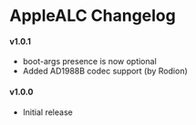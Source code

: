 AppleALC Changelog
==================

#### v1.0.1
- boot-args presence is now optional
- Added AD1988B codec support (by Rodion)

#### v1.0.0
- Initial release